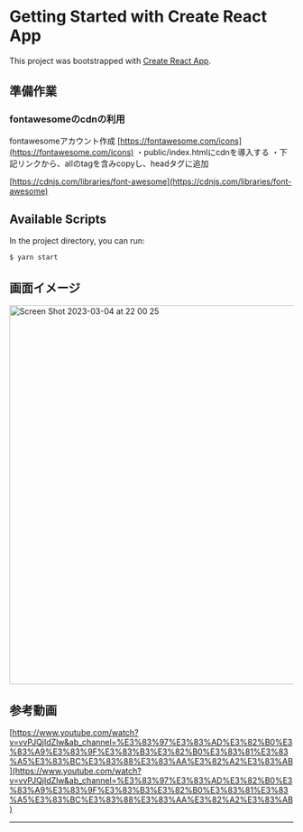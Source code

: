 # Getting Started with Create React App

This project was bootstrapped with [Create React App](https://github.com/facebook/create-react-app).

## 準備作業

### fontawesomeのcdnの利用
fontawesomeアカウント作成 [https://fontawesome.com/icons](https://fontawesome.com/icons)
・public/index.htmlにcdnを導入する
・下記リンクから、allのtagを含みcopyし、headタグに追加

[https://cdnjs.com/libraries/font-awesome](https://cdnjs.com/libraries/font-awesome)



## Available Scripts

In the project directory, you can run:

```bash
$ yarn start
```

## 画面イメージ

<img width="672" alt="Screen Shot 2023-03-04 at 22 00 25" src="https://user-images.githubusercontent.com/119092801/222903331-b3e25eb1-7184-441e-bcf7-352f2b3b783f.png">


## 参考動画

[https://www.youtube.com/watch?v=vvPJQjIdZlw&ab_channel=%E3%83%97%E3%83%AD%E3%82%B0%E3%83%A9%E3%83%9F%E3%83%B3%E3%82%B0%E3%83%81%E3%83%A5%E3%83%BC%E3%83%88%E3%83%AA%E3%82%A2%E3%83%AB](https://www.youtube.com/watch?v=vvPJQjIdZlw&ab_channel=%E3%83%97%E3%83%AD%E3%82%B0%E3%83%A9%E3%83%9F%E3%83%B3%E3%82%B0%E3%83%81%E3%83%A5%E3%83%BC%E3%83%88%E3%83%AA%E3%82%A2%E3%83%AB)



------






